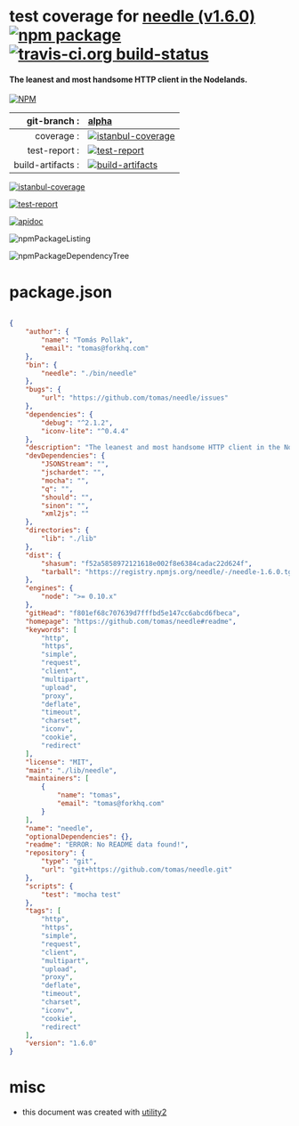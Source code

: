 # test coverage for  [needle (v1.6.0)](https://github.com/tomas/needle#readme)  [![npm package](https://img.shields.io/npm/v/npmtest-needle.svg?style=flat-square)](https://www.npmjs.org/package/npmtest-needle) [![travis-ci.org build-status](https://api.travis-ci.org/npmtest/node-npmtest-needle.svg)](https://travis-ci.org/npmtest/node-npmtest-needle)
#### The leanest and most handsome HTTP client in the Nodelands.

[![NPM](https://nodei.co/npm/needle.png?downloads=true)](https://www.npmjs.com/package/needle)

| git-branch : | [alpha](https://github.com/npmtest/node-npmtest-needle/tree/alpha)|
|--:|:--|
| coverage : | [![istanbul-coverage](https://npmtest.github.io/node-npmtest-needle/build/coverage.badge.svg)](https://npmtest.github.io/node-npmtest-needle/build/coverage.html/index.html)|
| test-report : | [![test-report](https://npmtest.github.io/node-npmtest-needle/build/test-report.badge.svg)](https://npmtest.github.io/node-npmtest-needle/build/test-report.html)|
| build-artifacts : | [![build-artifacts](https://npmtest.github.io/node-npmtest-needle/glyphicons_144_folder_open.png)](https://github.com/npmtest/node-npmtest-needle/tree/gh-pages/build)|

[![istanbul-coverage](https://npmtest.github.io/node-npmtest-needle/build/screenCapture.buildCustomOrg.browser.coverage.html.png)](https://npmtest.github.io/node-npmtest-needle/build/coverage.html/index.html)

[![test-report](https://npmtest.github.io/node-npmtest-needle/build/screenCapture.buildCustomOrg.browser.%252Fhome%252Ftravis%252Fbuild%252Fnpmtest%252Fnode-npmtest-needle%252Ftmp%252Fbuild%252Ftest-report.html.png)](https://npmtest.github.io/node-npmtest-needle/build/test-report.html)

[![apidoc](https://npmdoc.github.io/node-npmdoc-needle/build/screenCapture.buildApidoc.browser.%252Fhome%252Ftravis%252Fbuild%252Fnpmdoc%252Fnode-npmdoc-needle%252Ftmp%252Fbuild%252Fapidoc.html.png)](https://npmdoc.github.io/node-npmdoc-needle/build/apidoc.html)

![npmPackageListing](https://npmtest.github.io/node-npmtest-needle/build/screenCapture.npmPackageListing.svg)

![npmPackageDependencyTree](https://npmtest.github.io/node-npmtest-needle/build/screenCapture.npmPackageDependencyTree.svg)



# package.json

```json

{
    "author": {
        "name": "Tomás Pollak",
        "email": "tomas@forkhq.com"
    },
    "bin": {
        "needle": "./bin/needle"
    },
    "bugs": {
        "url": "https://github.com/tomas/needle/issues"
    },
    "dependencies": {
        "debug": "^2.1.2",
        "iconv-lite": "^0.4.4"
    },
    "description": "The leanest and most handsome HTTP client in the Nodelands.",
    "devDependencies": {
        "JSONStream": "",
        "jschardet": "",
        "mocha": "",
        "q": "",
        "should": "",
        "sinon": "",
        "xml2js": ""
    },
    "directories": {
        "lib": "./lib"
    },
    "dist": {
        "shasum": "f52a5858972121618e002f8e6384cadac22d624f",
        "tarball": "https://registry.npmjs.org/needle/-/needle-1.6.0.tgz"
    },
    "engines": {
        "node": ">= 0.10.x"
    },
    "gitHead": "f801ef68c707639d7fffbd5e147cc6abcd6fbeca",
    "homepage": "https://github.com/tomas/needle#readme",
    "keywords": [
        "http",
        "https",
        "simple",
        "request",
        "client",
        "multipart",
        "upload",
        "proxy",
        "deflate",
        "timeout",
        "charset",
        "iconv",
        "cookie",
        "redirect"
    ],
    "license": "MIT",
    "main": "./lib/needle",
    "maintainers": [
        {
            "name": "tomas",
            "email": "tomas@forkhq.com"
        }
    ],
    "name": "needle",
    "optionalDependencies": {},
    "readme": "ERROR: No README data found!",
    "repository": {
        "type": "git",
        "url": "git+https://github.com/tomas/needle.git"
    },
    "scripts": {
        "test": "mocha test"
    },
    "tags": [
        "http",
        "https",
        "simple",
        "request",
        "client",
        "multipart",
        "upload",
        "proxy",
        "deflate",
        "timeout",
        "charset",
        "iconv",
        "cookie",
        "redirect"
    ],
    "version": "1.6.0"
}
```



# misc
- this document was created with [utility2](https://github.com/kaizhu256/node-utility2)
